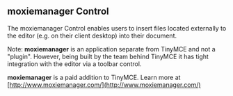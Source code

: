 

## moxiemanager Control

The moxiemanager Control enables users to insert files located externally to the editor (e.g. on their client desktop) into their document.

Note: **moxiemanager** is an application separate from TinyMCE and not a "plugin". However, being built by the team behind TinyMCE it has tight integration with the editor via a toolbar control.

**moxiemanager** is a paid addition to TinyMCE. Learn more at [http://www.moxiemanager.com/](http://www.moxiemanager.com/)
